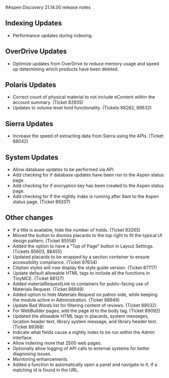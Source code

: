 #Aspen Discovery 21.14.00 release notes
## Indexing Updates
- Performance updates during indexing. 

## OverDrive Updates
- Optimize updates from OverDrive to reduce memory usage and speed up determining which products have been deleted.  

## Polaris Updates 
- Correct count of physical material to not include eContent within the account summary. (Ticket 82935)
- Updates to volume level hold functionality. (Tickets 88262, 89632)

## Sierra Updates
- Increase the speed of extracting data from Sierra using the APIs. (Ticket 88042)

## System Updates
- Allow database updates to be performed via API. 
- Add checking for if database updates have been run to the Aspen status page.
- Add checking for if encryption key has been created to the Aspen status page.  
- Add checking for if the nightly index is running after 8am to the Aspen status page. (Ticket 89207)

## Other changes
- If a title is available, hide the number of holds. (Ticket 83265)
- Moved the button to dismiss placards to the top right to fit the typical UI design pattern. (Ticket 85558)
- Added the option to have a "Top of Page" button in Layout Settings. (Tickets 85603, 88455)
- Updated placards to be wrapped by a section container to ensure accessibility compliance. (Ticket 87634)
- Citation styles will now display the style guide version. (Ticket 87717)
- Update default allowable HTML tags to include all the functions in TinyMCE. (Ticket 88127)
- Added materialRequestLink to containers for public-facing use of Materials Request. (Ticket 88949)
- Added option to hide Materials Request on patron side, while keeping the module active in Administration. (Ticket 88949)
- Update Bad Words list for filtering content of reviews. (Ticket 89032)
- For WebBuilder pages, add the page id to the body tag. (Ticket 89092)
- Updated the allowable HTML tags in placards, system messages, location header text, library system message, and library header text. (Ticket 89368)
- Indicate what fields cause a nightly index to be run within the Admin interface. 
- Allow indexing more that 2500 web pages. 
- Optionally allow logging of API calls to external systems for better diagnosing issues. 
- Monitoring enhancements. 
- Added a function to automatically open a panel and navigate to it, if a matching id is found in the URL.
